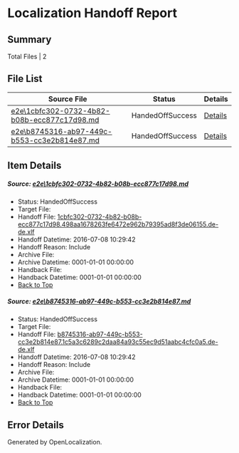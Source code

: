 # <a name='report-top'></a> Localization Handoff Report

## Summary
 Total Files | 2

## File List
 Source File | Status | Details 
 ----------- | ------ | ------- 
 [e2e\1cbfc302-0732-4b82-b08b-ecc877c17d98.md](https://github.com/OpenLocalizationTestOrg/oltest/blob/3054457aa2b956258e86610f8cf21d6d413b1d89/e2e/1cbfc302-0732-4b82-b08b-ecc877c17d98.md) | HandedOffSuccess | [Details](#33d53ad8eb58ba374087db333000a86b875a74931)
 [e2e\b8745316-ab97-449c-b553-cc3e2b814e87.md](https://github.com/OpenLocalizationTestOrg/oltest/blob/3054457aa2b956258e86610f8cf21d6d413b1d89/e2e/b8745316-ab97-449c-b553-cc3e2b814e87.md) | HandedOffSuccess | [Details](#d8cce844228e8bc4e034eb55ddd3e2f21d05658a4)

## Item Details
##### <a name='33d53ad8eb58ba374087db333000a86b875a74931'></a> Source: [e2e\1cbfc302-0732-4b82-b08b-ecc877c17d98.md](https://github.com/OpenLocalizationTestOrg/oltest/blob/3054457aa2b956258e86610f8cf21d6d413b1d89/e2e/1cbfc302-0732-4b82-b08b-ecc877c17d98.md)
* Status: HandedOffSuccess
* Target File: 
* Handoff File: [1cbfc302-0732-4b82-b08b-ecc877c17d98.498aa1678263fe6472e962b79395ad8f3de06155.de-de.xlf](https://github.com/OpenLocalizationTestOrg/olhandoff-e2e/blob/2af2ce452e717b108028052a6afd86b7dbcbe137/ol-handoff/OpenLocalizationTestOrg/oltest-dede-fly/ci/ht/1cbfc302-0732-4b82-b08b-ecc877c17d98.498aa1678263fe6472e962b79395ad8f3de06155.de-de.xlf)
* Handoff Datetime: 2016-07-08 10:29:42
* Handoff Reason: Include
* Archive File: 
* Archive Datetime: 0001-01-01 00:00:00
* Handback File: 
* Handback Datetime: 0001-01-01 00:00:00
* [Back to Top](#report-top)

##### <a name='d8cce844228e8bc4e034eb55ddd3e2f21d05658a4'></a> Source: [e2e\b8745316-ab97-449c-b553-cc3e2b814e87.md](https://github.com/OpenLocalizationTestOrg/oltest/blob/3054457aa2b956258e86610f8cf21d6d413b1d89/e2e/b8745316-ab97-449c-b553-cc3e2b814e87.md)
* Status: HandedOffSuccess
* Target File: 
* Handoff File: [b8745316-ab97-449c-b553-cc3e2b814e87.1c5a3c6289c2daa84a93c55ec9d51aabc4cfc0a5.de-de.xlf](https://github.com/OpenLocalizationTestOrg/olhandoff-e2e/blob/2af2ce452e717b108028052a6afd86b7dbcbe137/ol-handoff/OpenLocalizationTestOrg/oltest-dede-fly/ci/ht/b8745316-ab97-449c-b553-cc3e2b814e87.1c5a3c6289c2daa84a93c55ec9d51aabc4cfc0a5.de-de.xlf)
* Handoff Datetime: 2016-07-08 10:29:42
* Handoff Reason: Include
* Archive File: 
* Archive Datetime: 0001-01-01 00:00:00
* Handback File: 
* Handback Datetime: 0001-01-01 00:00:00
* [Back to Top](#report-top)


## Error Details

Generated by OpenLocalization.
